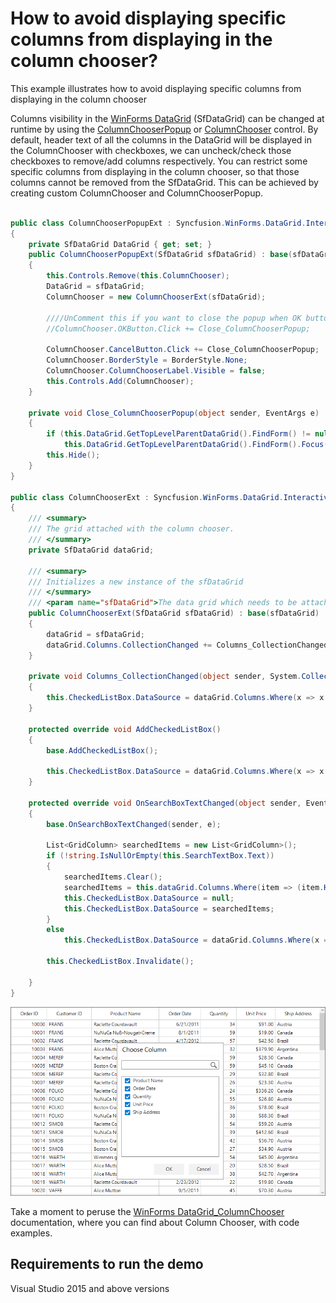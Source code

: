 # How to avoid displaying specific columns from displaying in the column chooser?

This example illustrates how to avoid displaying specific columns from displaying in the column chooser

Columns visibility in the [WinForms DataGrid](https://www.syncfusion.com/winforms-ui-controls/datagrid) (SfDataGrid) can be changed at runtime by using the [ColumnChooserPopup](https://help.syncfusion.com/cr/windowsforms/Syncfusion.WinForms.DataGrid.Interactivity.ColumnChooserPopup.html) or [ColumnChooser](https://help.syncfusion.com/cr/windowsforms/Syncfusion.WinForms.DataGrid.Interactivity.ColumnChooser.html) control. By default, header text of all the columns in the DataGrid will be displayed in the ColumnChooser with checkboxes, we can uncheck/check those checkboxes to remove/add columns respectively. 
You can restrict some specific columns from displaying in the column chooser, so that those columns cannot be removed from the SfDataGrid.  This can be achieved by creating custom ColumnChooser and ColumnChooserPopup.

```c#

public class ColumnChooserPopupExt : Syncfusion.WinForms.DataGrid.Interactivity.ColumnChooserPopup
{
    private SfDataGrid DataGrid { get; set; }
    public ColumnChooserPopupExt(SfDataGrid sfDataGrid) : base(sfDataGrid)
    {
        this.Controls.Remove(this.ColumnChooser);
        DataGrid = sfDataGrid;
        ColumnChooser = new ColumnChooserExt(sfDataGrid);

        ////UnComment this if you want to close the popup when OK button is clicked
        //ColumnChooser.OKButton.Click += Close_ColumnChooserPopup;

        ColumnChooser.CancelButton.Click += Close_ColumnChooserPopup;
        ColumnChooser.BorderStyle = BorderStyle.None;
        ColumnChooser.ColumnChooserLabel.Visible = false;
        this.Controls.Add(ColumnChooser);
    }

    private void Close_ColumnChooserPopup(object sender, EventArgs e)
    {
        if (this.DataGrid.GetTopLevelParentDataGrid().FindForm() != null)
            this.DataGrid.GetTopLevelParentDataGrid().FindForm().Focus();
        this.Hide();
    }
}

public class ColumnChooserExt : Syncfusion.WinForms.DataGrid.Interactivity.ColumnChooser
{
    /// <summary>
    /// The grid attached with the column chooser.
    /// </summary>
    private SfDataGrid dataGrid;

    /// <summary>
    /// Initializes a new instance of the sfDataGrid
    /// </summary>
    /// <param name="sfDataGrid">The data grid which needs to be attached to the control.</param>
    public ColumnChooserExt(SfDataGrid sfDataGrid) : base(sfDataGrid)
    {
        dataGrid = sfDataGrid;
        dataGrid.Columns.CollectionChanged += Columns_CollectionChanged;
    }

    private void Columns_CollectionChanged(object sender, System.Collections.Specialized.NotifyCollectionChangedEventArgs e)
    {
        this.CheckedListBox.DataSource = dataGrid.Columns.Where(x => x.MappingName != "OrderID" && x.MappingName != "CustomerID");
    }

    protected override void AddCheckedListBox()
    {
        base.AddCheckedListBox();

        this.CheckedListBox.DataSource = dataGrid.Columns.Where(x => x.MappingName != "OrderID" && x.MappingName != "CustomerID");
    }

    protected override void OnSearchBoxTextChanged(object sender, EventArgs e)
    {
        base.OnSearchBoxTextChanged(sender, e);

        List<GridColumn> searchedItems = new List<GridColumn>();
        if (!string.IsNullOrEmpty(this.SearchTextBox.Text))
        {
            searchedItems.Clear();
            searchedItems = this.dataGrid.Columns.Where(item => (item.HeaderText.ToLower().Contains(this.SearchTextBox.Text.ToLower()) && item.MappingName != "OrderID" && item.MappingName != "CustomerID")).ToList();
            this.CheckedListBox.DataSource = null;
            this.CheckedListBox.DataSource = searchedItems;
        }
        else
            this.CheckedListBox.DataSource = dataGrid.Columns.Where(x => x.MappingName != "OrderID" && x.MappingName != "CustomerID");

        this.CheckedListBox.Invalidate();

    }
}

```

![Avoid displaying specific columns from displaying in the column chooser](ColumnChooser_Image.png)

Take a moment to peruse the [WinForms DataGrid_ColumnChooser](https://help.syncfusion.com/windowsforms/datagrid/interactivefeatures#column-chooser) documentation, where you can find about Column Chooser, with code examples.

## Requirements to run the demo
Visual Studio 2015 and above versions

